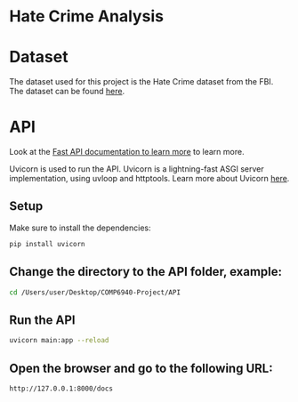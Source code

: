# Hate Crime Analysis
# Dataset 
The dataset used for this project is the Hate Crime dataset from the FBI. The dataset can be found [here](https://ucr.fbi.gov/hate-crime).

# API
Look at the [Fast API documentation to learn more](https://fastapi.tiangolo.com/) to learn more.

Uvicorn is used to run the API. Uvicorn is a lightning-fast ASGI server implementation, using uvloop and httptools. Learn more about Uvicorn [here](https://www.uvicorn.org/).

## Setup

Make sure to install the dependencies:

```bash
pip install uvicorn     
```

## Change the directory to the API folder, example:

```bash
cd /Users/user/Desktop/COMP6940-Project/API
```

## Run the API

```bash
uvicorn main:app --reload
```

## Open the browser and go to the following URL:

```
http://127.0.0.1:8000/docs
```
